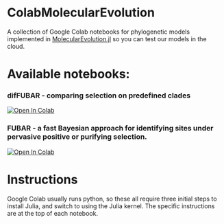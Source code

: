 # ColabMolecularEvolution
A collection of Google Colab notebooks for phylogenetic models implemented in [MolecularEvolution.jl](https://github.com/MurrellGroup/MolecularEvolution.jl) so you can test our models in the cloud.

# Available notebooks:
### difFUBAR - comparing selection on predefined clades
<a href="https://colab.research.google.com/github/MurrellGroup/ColabMolecularEvolution/blob/main/notebooks/difFUBAR.ipynb">
  <img src="https://colab.research.google.com/assets/colab-badge.svg" alt="Open In Colab"/>
</a>

### FUBAR - a fast Bayesian approach for identifying sites under pervasive positive or purifying selection.
<a href="https://colab.research.google.com/github/MurrellGroup/ColabMolecularEvolution/blob/main/notebooks/FUBAR.ipynb">
  <img src="https://colab.research.google.com/assets/colab-badge.svg" alt="Open In Colab"/>
</a>

# Instructions
Google Colab usually runs python, so these all require three initial steps to install Julia, and switch to using the Julia kernel. The specific instructions are at the top of each notebook.
